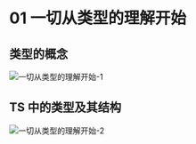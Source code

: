 # 01 一切从类型的理解开始

## 类型的概念

![一切从类型的理解开始-1](https://bu.dusays.com/2025/07/24/6881a0af7cfbd.png)

## TS 中的类型及其结构

![一切从类型的理解开始-2](https://bu.dusays.com/2025/07/24/6881a1284d38d.png)
